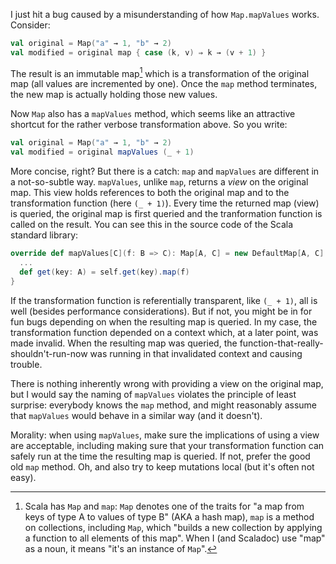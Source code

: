 I just hit a bug caused by a misunderstanding of how `Map.mapValues` works. Consider:

```scala
val original = Map("a" → 1, "b" → 2)
val modified = original map { case (k, v) ⇒ k → (v + 1) }
```

The result is an immutable map[^1] which is a transformation of the original map (all values are incremented by one). Once the `map` method terminates, the new map is actually holding those new values.

Now `Map` also has a `mapValues` method, which seems like an attractive shortcut for the rather verbose transformation above. So you write:

```scala
val original = Map("a" → 1, "b" → 2)
val modified = original mapValues (_ + 1)
```

More concise, right? But there is a catch: `map` and `mapValues` are different in a not-so-subtle way. `mapValues`, unlike `map`, returns a *view* on the original map. This view holds references to both the original map and to the transformation function (here `(_ + 1)`). Every time the returned map (view) is queried, the original map is first queried and the tranformation function is called on the result. You can see this in the source code of the Scala standard library:

```scala
override def mapValues[C](f: B => C): Map[A, C] = new DefaultMap[A, C] {
  ...
  def get(key: A) = self.get(key).map(f)
}
```

If the transformation function is referentially transparent, like `(_ + 1)`, all is well (besides performance considerations). But if not, you might be in for fun bugs depending on when the resulting map is queried. In my case, the transformation function depended on a context which, at a later point, was made invalid. When the resulting map was queried, the function-that-really-shouldn't-run-now was running in that invalidated context and causing trouble.

There is nothing inherently wrong with providing a view on the original map, but I would say the naming of `mapValues` violates the principle of least surprise: everybody knows the `map` method, and might reasonably assume that `mapValues` would behave in a similar way (and it doesn't).

Morality: when using `mapValues`, make sure the implications of using a view are acceptable, including making sure that your transformation function can safely run at the time the resulting map is queried. If not, prefer the good old `map` method. Oh, and also try to keep mutations local (but it's often not easy).

[^1]: Scala has `Map` and `map`: `Map` denotes one of the traits for "a map from keys of type A to values of type B" (AKA a hash map),  `map` is a method on collections, including `Map`, which "builds a new collection by applying a function to all elements of this map". When I (and Scaladoc) use "map" as a noun, it means "it's an instance of `Map`".
